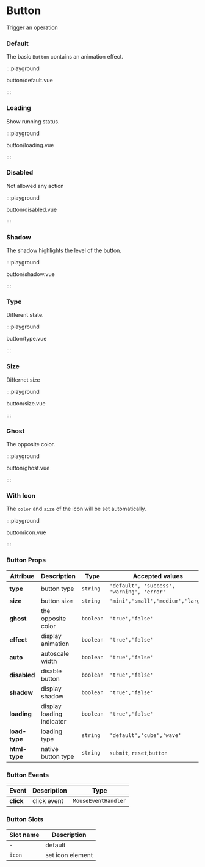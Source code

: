 # Button

Trigger an operation

### Default

The basic `Button` contains an animation effect.

:::playground

button/default.vue

:::

### Loading

Show running status.

:::playground

button/loading.vue

:::

### Disabled

Not allowed any action

:::playground

button/disabled.vue

:::

### Shadow

The shadow highlights the level of the button.

:::playground

button/shadow.vue

:::

### Type

Different state.

:::playground

button/type.vue

:::

### Size

Differnet size

:::playground

button/size.vue

:::

### Ghost

The opposite color.

:::playground

button/ghost.vue

:::

### With Icon

The `color` and `size` of the icon will be set automatically.

:::playground

button/icon.vue

:::

### Button Props

| Attribue      | Description               | Type      | Accepted values                            | Default   |
| ------------- | ------------------------- | --------- | ------------------------------------------ | --------- |
| **type**      | button type               | `string`  | `'default', 'success', 'warning', 'error'` | `default` |
| **size**      | button size               | `string`  | `'mini','small','medium','large'`          | `medium`  |
| **ghost**     | the opposite color        | `boolean` | `'true','false'`                           | `false`   |
| **effect**    | display animation         | `boolean` | `'true','false'`                           | `true`    |
| **auto**      | autoscale width           | `boolean` | `'true','false'`                           | `false`   |
| **disabled**  | disable button            | `boolean` | `'true','false'`                           | `false`   |
| **shadow**    | display shadow            | `boolean` | `'true','false'`                           | `false`   |
| **loading**   | display loading indicator | `boolean` | `'true','false'`                           | `false`   |
| **load-type** | loading type              | `string`  | `'default','cube','wave'`                  | `default` |
| **html-type** | native button type        | `string`  | `submit`, `reset`,`button`                 | `button`  |

### Button Events

| Event     | Description | Type                |
| --------- | ----------- | ------------------- |
| **click** | click event | `MouseEventHandler` |

### Button Slots

| Slot name | Description      |
| --------- | ---------------- |
| `-`       | default          |
| `icon`    | set icon element |
